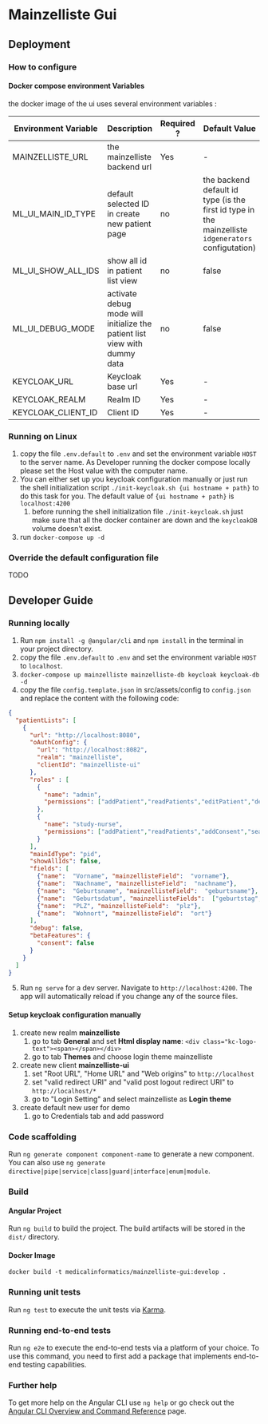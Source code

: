 # Mainzelliste Gui

## Deployment
### How to configure
#### Docker compose environment Variables
the docker image of the ui uses several environment variables :

| Environment Variable | Description                                                               | Required ? | Default Value                                                                                       |
|----------------------|---------------------------------------------------------------------------|------------|-----------------------------------------------------------------------------------------------------|
| MAINZELLISTE_URL     | the mainzelliste backend url                                              | Yes        | -                                                                                                   |
| ML_UI_MAIN_ID_TYPE   | default selected ID in create new patient page                            | no         | the backend default id type (is the first id type in the mainzelliste `idgenerators` configutation) |
| ML_UI_SHOW_ALL_IDS   | show all id in patient list view                                          | no         | false                                                                                               |
| ML_UI_DEBUG_MODE     | activate debug mode will initialize the patient list view with dummy data | no         | false                                                                                               |
| KEYCLOAK_URL         | Keycloak base url                                                         | Yes        | -                                                                                                   |
| KEYCLOAK_REALM       | Realm ID                                                                  | Yes        | -                                                                                                   |
| KEYCLOAK_CLIENT_ID   | Client ID                                                                 | Yes        | -                                                                                                   |

### Running on Linux

1. copy the file `.env.default` to `.env` and set the environment variable `HOST` to the server name. As Developer running the docker compose locally please set the Host value with the computer name. 
2. You can either set up you keycloak configuration manually or just run the shell initialization script ``./init-keycloak.sh {ui hostname + path}`` to do this task for you. The default value of `{ui hostname + path}` is `localhost:4200`
   1. before running the shell initialization file ``./init-keycloak.sh`` just make sure that all the docker container are down and the `keycloakDB` volume doesn't exist.
3. run ``docker-compose up -d``

### Override the default configuration file
TODO

## Developer Guide 

### Running locally

1. Run `npm install -g @angular/cli` and `npm install` in the terminal in your project directory.
2. copy the file `.env.default` to `.env` and set the environment variable `HOST` to `localhost`.
3. `docker-compose up mainzelliste mainzelliste-db keycloak keycloak-db -d`
4. copy the file `config.template.json` in src/assets/config to `config.json` and replace the content with the following code:
```json
{
  "patientLists": [
    {
      "url": "http://localhost:8080",
      "oAuthConfig": {
        "url": "http://localhost:8082",
        "realm": "mainzelliste",
        "clientId": "mainzelliste-ui"
      },
      "roles" : [
        {
          "name": "admin",
          "permissions": ["addPatient","readPatients","editPatient","deletePatient","addConsent","searchConsents","readConsent", "editConsent"]
        },
        {
          "name": "study-nurse",
          "permissions": ["addPatient","readPatients","addConsent","searchConsents","readConsent"]
        }
      ],
      "mainIdType": "pid",
      "showAllIds": false,
      "fields": [
        {"name":  "Vorname", "mainzellisteField":  "vorname"},
        {"name":  "Nachname", "mainzellisteField":  "nachname"},
        {"name":  "Geburtsname", "mainzellisteField":  "geburtsname"},
        {"name":  "Geburtsdatum", "mainzellisteFields":  ["geburtstag", "geburtsmonat", "geburtsjahr"]},
        {"name":  "PLZ", "mainzellisteField":  "plz"},
        {"name":  "Wohnort", "mainzellisteField":  "ort"}
      ],
      "debug": false,
      "betaFeatures": {
        "consent": false
      }
    }
  ]
}
```
5. Run `ng serve` for a dev server. Navigate to `http://localhost:4200`. The app will automatically reload if you change any of the source files.

#### Setup keycloak configuration manually

1. create new realm **mainzelliste**
   1. go to tab **General** and set **Html display name**: `<div class="kc-logo-text"><span></span></div>`
   2. go to tab **Themes** and choose login theme mainzelliste
2. create new client **mainzelliste-ui**
   1. set "Root URL", "Home URL" and "Web origins" to `http://localhost`
   2. set "valid redirect URI" and "valid post logout redirect URI" to `http://localhost/*`
   3. go to "Login Setting" and select mainzelliste as **Login theme**
3. create default new user for demo
   1. go to Credentials tab and add password

### Code scaffolding

Run `ng generate component component-name` to generate a new component. You can also use `ng generate directive|pipe|service|class|guard|interface|enum|module`.

### Build

#### Angular Project

Run `ng build` to build the project. The build artifacts will be stored in the `dist/` directory.

#### Docker Image

``docker build -t medicalinformatics/mainzelliste-gui:develop .``

### Running unit tests

Run `ng test` to execute the unit tests via [Karma](https://karma-runner.github.io).

### Running end-to-end tests

Run `ng e2e` to execute the end-to-end tests via a platform of your choice. To use this command, you need to first add a package that implements end-to-end testing capabilities.

### Further help

To get more help on the Angular CLI use `ng help` or go check out the [Angular CLI Overview and Command Reference](https://angular.io/cli) page.
